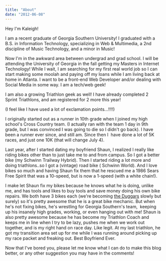 ```yaml
---
title: "About"
date: "2012-06-08"
---
```


Hey I'm Kaleigh!

I am a recent graduate of Georgia Southern University! I graduated with a B.S. in Information Technology, specializing in Web & Multimedia, a 2nd discipline of Music Technology, and a minor in Music!

Now I'm in the awkward area between undergrad and grad school. I will be attending the University of Georgia in the fall getting my Masters in Internet Technology! While I wait, I am searching for my first real world job so I can start making some moolah and paying off my loans while I am living back at home in Atlanta. I want to be a front-end Web Developer and/or dealing with Social Media in some way. I am a tech/web geek!

I am also a growing Triathlon geek as well! I have already completed 2 Sprint Triathlons, and am registered for 2 more this year!

(I feel like I have used a lot of exclamation points...!!!!)

I originally started out as a runner in 10th grade when I joined my high school's Cross Country team. (I actually ran with the team 1 day in 9th grade, but I was convinced I was going to die so I didn't go back). I have been a runner ever since, and still am. Since then I  have done a lot of 5K races, and just one 10K (that will change July 4).

Last year, after I started dating my boyfriend Shaun, I realized I really like riding bikes other than to just take me to and from campus. So I got a better bike (my Schwinn Trailway Hybrid). Then I started riding a lot more and doing triathlons..so I got a (vintage) road bike ( Schwinn World). And I love bikes so much and having Shaun fix them that he rescued me a 1986 Sears Free Spirit that was a 10-speed, but is now a 1-speed (with a white chain!).

I make let Shaun fix my bikes because he knows what he is doing, unlike me, and has tools and likes to buy tools and save money doing his own bike repairs. We both have 3 bikes each (we're becoming [the Duggars](http://en.wikipedia.org/wiki/19_Kids_and_Counting) slowly but surely) so it's pretty awesome that he is a great bike mechanic. But when he's not fixing bikes, he's wrestling for Georgia Southern's team,  keeping up his insanely high grades, working, or even hanging out with me! Shaun is also pretty awesome because he has become my Triathlon Coach and keeps me in line when I try to be lazy, pushes me when we work out together, and is my right hand on race day. Like legit. At my last triathlon, he got my transition area set up for me while I was running around picking up my race packet and freaking out. Best Boyfriend Ever.

Now that I've bored you, please let me know what I can do to make this blog better, or any other suggestion you may have in the comments!
